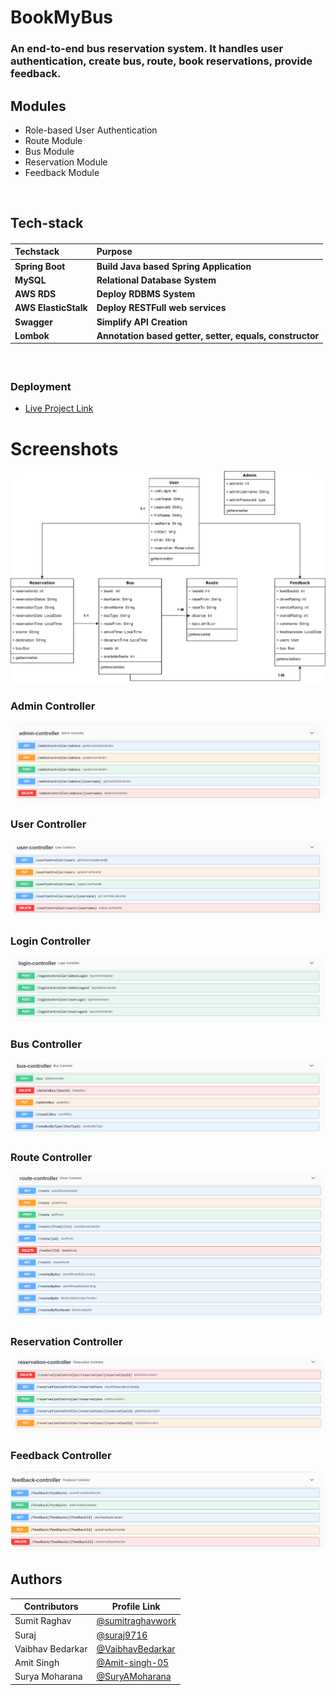 # BookMyBus
### An end-to-end bus reservation system. It handles user authentication, create bus, route, book reservations, provide feedback.

## Modules
- Role-based User Authentication
- Route Module
- Bus Module
- Reservation Module
- Feedback Module

<br>

<h2 align="left">Tech-stack</h2>
<h4 align="left">

| Techstack|Purpose |
| ------|------ |
| Spring Boot | Build Java based Spring Application |
| MySQL |Relational Database System |
| AWS RDS |Deploy RDBMS System |
| AWS ElasticStalk| Deploy RESTFull web services |
| Swagger|Simplify API Creation |
| Lombok|Annotation based getter, setter, equals, constructor |

</h4>
<br>

### Deployment

- [Live Project Link](http://busdb-env.eba-3j79v3zc.ap-south-1.elasticbeanstalk.com/swagger-ui/)

<h1 align="left">Screenshots</h1>

<p align="center"> <img src="./webContent/Class Diagram.png" alt="Class Diagram" style="border-radius:20px"/> </p>

### Admin Controller

<p align="center"> <img src="./webContent/Admin.png" alt="Admin Controller" style="border-radius:20px"/> </p>

### User Controller

<p align="center"> <img src="./webContent/user.png" alt="User Controller" style="border-radius:20px"/> </p>

### Login Controller

<p align="center"> <img src="./webContent/login.png" alt="Login Controller" style="border-radius:20px"/> </p>

### Bus Controller

<p align="center"> <img src="./webContent/bus.png" alt="Bus Controller" style="border-radius:20px"/> </p>

### Route Controller

<p align="center"> <img src="./webContent/route.png" alt="Route Controller" style="border-radius:20px"/> </p>

### Reservation Controller

<p align="center"> <img src="./webContent/reservation.png" alt="Reservation Controller" style="border-radius:20px"/> </p>

### Feedback Controller

<p align="center"> <img src="./webContent/feedback.png" alt="Feedback Controller" style="border-radius:20px"/> </p>

## Authors

| Contributors|Profile Link |
| ------|------ |
| Sumit Raghav | [@sumitraghavwork](https://github.com/sumitraghavwork) |
| Suraj | [@suraj9716](https://github.com/suraj9716) |
| Vaibhav Bedarkar | [@VaibhavBedarkar](https://github.com/VaibhavBedarkar) |
| Amit Singh| [@Amit-singh-05](https://github.com/Amit-singh-05) |
| Surya Moharana|[@SuryAMoharana](https://github.com/SuryAMoharana) |
